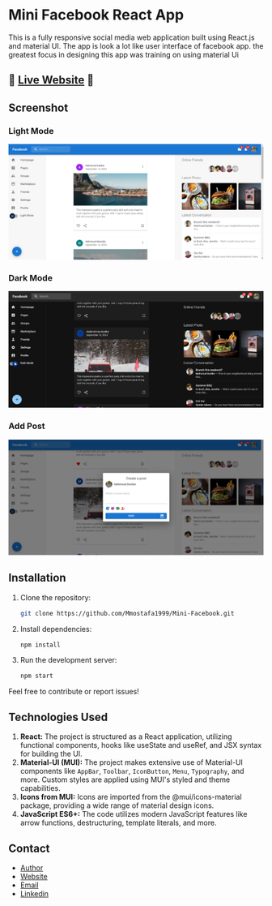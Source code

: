# Mini Facebook React App 

This is a fully responsive social media web application built using React.js and material UI. The app is look a lot like user interface of facebook app. the greatest focus in designing this app was training on using material Ui 

## 🌟 [Live Website](https://social-mediaa-react-app.netlify.app/) 🌟

## Screenshot

### Light Mode
![Light Mode](screenshots/light-mode.png)

### Dark Mode
![Dark Mode](screenshots/dark-mode.png)

### Add Post
![Add Post](screenshots/add-post.png)

## Installation

1. Clone the repository:
   ```bash
   git clone https://github.com/Mmostafa1999/Mini-Facebook.git

2. Install dependencies:
   ```bash
   npm install

3. Run the development server:
   ```bash
   npm start

Feel free to contribute or report issues!

## Technologies Used
1. **React:** The project is structured as a React application, utilizing functional components, hooks like useState and useRef, and JSX syntax for building the UI.
2. **Material-UI (MUI):** The project makes extensive use of Material-UI components like `AppBar`, `Toolbar`, `IconButton`, `Menu`, `Typography`, and more. Custom styles are applied using MUI's styled and theme capabilities.
3. **Icons from MUI:** Icons are imported from the @mui/icons-material package, providing a wide range of material design icons.
4. **JavaScript ES6+:** The code utilizes modern JavaScript features like arrow functions, destructuring, template literals, and more.
   
## Contact
- [Author](https://github.com/Mmostafa1999)
- [Website](https://todo-list-jet-five-39.vercel.app/)
- [Email](mahmoud.mostafa4467@gmail.com)
- [Linkedin](https://www.linkedin.com/in/mahmoud-mustafa-642434188/)

